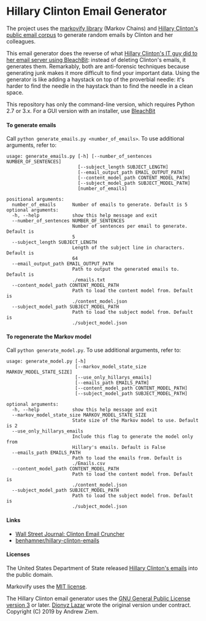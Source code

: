 # Hillary Clinton Email Generator

The project uses the [markovify library](https://github.com/jsvine/markovify) (Markov Chains) and [Hillary Clinton's public email corpus](https://kaggle.com/kaggle/hillary-clinton-emails) to generate random emails by Clinton and her colleagues.

This email generator does the reverse of what [Hillary Clinton's IT guy did to her email server using BleachBit](https://www.bleachbit.org/news/bleachbit-stifles-investigation-hillary-clinton): instead of deleting Clinton's emails, it generates them. Remarkably, both are anti-forensic techniques because generating junk makes it more difficult to find your important data. Using the generator is like adding a haystack on top of the proverbial needle: it's harder to find the needle in the haystack than to find the needle in a clean space.

This repository has only the command-line version, which requires Python 2.7 or 3.x. For a GUI version with an installer, use [BleachBit](https://www.bleachbit.org)

#### To generate emails
Call `python generate_emails.py <number_of_emails>`. To use additional arguments, refer to:
```
usage: generate_emails.py [-h] [--number_of_sentences NUMBER_OF_SENTENCES]
                          [--subject_length SUBJECT_LENGTH]
                          [--email_output_path EMAIL_OUTPUT_PATH]
                          [--content_model_path CONTENT_MODEL_PATH]
                          [--subject_model_path SUBJECT_MODEL_PATH]
                          [number_of_emails]

positional arguments:
  number_of_emails      Number of emails to generate. Default is 5
optional arguments:
  -h, --help            show this help message and exit
  --number_of_sentences NUMBER_OF_SENTENCES
                        Number of sentences per email to generate. Default is
                        5
  --subject_length SUBJECT_LENGTH
                        Length of the subject line in characters. Default is
                        64
  --email_output_path EMAIL_OUTPUT_PATH
                        Path to output the generated emails to. Default is
                        ./emails.txt
  --content_model_path CONTENT_MODEL_PATH
                        Path to load the content model from. Default is
                        ./content_model.json
  --subject_model_path SUBJECT_MODEL_PATH
                        Path to load the subject model from. Default is
                        ./subject_model.json
```

#### To regenerate the Markov model
Call `python generate_model.py`. To use additional arguments, refer to:
```
usage: generate_model.py [-h]
                         [--markov_model_state_size MARKOV_MODEL_STATE_SIZE]
                         [--use_only_hillarys_emails]
                         [--emails_path EMAILS_PATH]
                         [--content_model_path CONTENT_MODEL_PATH]
                         [--subject_model_path SUBJECT_MODEL_PATH]

optional arguments:
  -h, --help            show this help message and exit
  --markov_model_state_size MARKOV_MODEL_STATE_SIZE
                        State size of the Markov model to use. Default is 2
  --use_only_hillarys_emails
                        Include this flag to generate the model only from
                        Hillary's emails. Default is False
  --emails_path EMAILS_PATH
                        Path to load the emails from. Default is
                        ./Emails.csv
  --content_model_path CONTENT_MODEL_PATH
                        Path to load the content model from. Default is
                        ./content_model.json
  --subject_model_path SUBJECT_MODEL_PATH
                        Path to load the subject model from. Default is
                        ./subject_model.json
```

#### Links

* [Wall Street Journal: Clinton Email Cruncher](https://github.com/wsjdata/clinton-email-cruncher)
* [benhamner/hillary-clinton-emails](https://github.com/benhamner/hillary-clinton-emails)

#### Licenses

The United States Department of State released [Hillary Clinton's emails](https://foia.state.gov/Search/Collections.aspx) into the public domain.

Markovify uses the [MIT license](https://github.com/jsvine/markovify/blob/master/LICENSE.txt).

The Hillary Clinton email generator uses the [GNU General Public License version 3](COPYING) or later.
[Dionyz Lazar](https://dionysio.com/) wrote the original version under contract.
Copyright (C) 2019 by Andrew Ziem.
